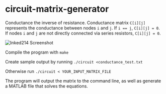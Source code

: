 # circuit-matrix-generator

Conductance the inverse of resistance. Conductance matrix `C[i][j]` represents the conductance between nodes `i` and `j`. If `i == j`, `C[i][j] = 0`. If nodes `i` and `j` are not directly connected via series resistors, `C[i][j] = 0`.

![Inked214 Screenshot](https://user-images.githubusercontent.com/97299316/163731221-494a93b7-89c9-4f7c-8df3-abe970092117.jpg)

Compile the program with `make`

Create sample output by running `./circuit <conductance_test.txt`

Otherwise run `./circuit < YOUR_INPUT_MATRIX_FILE`

The program will output the matrix to the command line, as well as generate a MATLAB file that solves the equations.

